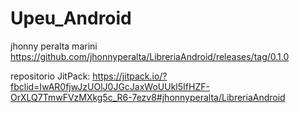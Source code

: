 # Upeu_Android
jhonny peralta marini
https://github.com/jhonnyperalta/LibreriaAndroid/releases/tag/0.1.0

repositorio JitPack:
https://jitpack.io/?fbclid=IwAR0fjwJzUOlJ0JGcJaxWoUUkl5IfHZF-OrXLQ7TmwFVzMXkg5c_R6-7ezv8#jhonnyperalta/LibreriaAndroid





